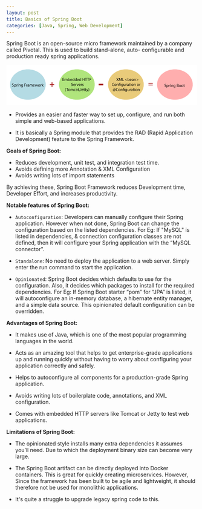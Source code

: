 ```yaml
---
layout: post
title: Basics of Spring Boot
categories: [Java, Spring, Web Development]
---
```


Spring Boot is an open-source micro framework maintained by a company called Pivotal. This is used to build stand-alone, auto- configurable and production ready spring applications.

![Spring Boot](../assets/images/SB-1.png)

- Provides an easier and faster way to set up, configure, and run both simple and web-based applications.

- It is basically a Spring module that provides the RAD (Rapid Application Development) feature to the Spring Framework.

**Goals of Spring Boot:**

- Reduces development, unit test, and integration test time.
- Avoids defining more Annotation & XML Configuration
- Avoids writing lots of import statements

By achieving these, Spring Boot Framework reduces Development time, Developer Effort, and increases productivity.

**Notable features of Spring Boot:**

- `Autoconfiguration`: Developers can manually configure their Spring application. However when not done, Spring Boot can change the configuration based on the listed dependencies.
For Eg: If "MySQL" is listed in dependencies, & connection configuration classes are not defined, then it will configure your Spring application with the “MySQL connector”.

- `Standalone`: No need to deploy the application to a web server. Simply enter the run command to start the application.

- `Opinionated`: Spring Boot decides which defaults to use for the configuration. Also, it decides which packages to install for the required dependencies.
For Eg: If Spring Boot starter “pom” for “JPA” is listed, it will autoconfigure an in-memory database, a hibernate entity manager, and a simple data source. This opinionated default configuration can be overridden.

**Advantages of Spring Boot:**

- It makes use of Java, which is one of the most popular programming languages in the world.

- Acts as an amazing tool that helps to get enterprise-grade applications up and running quickly without having to worry about configuring your application correctly and safely.

- Helps to autoconfigure all components for a production-grade Spring application.

- Avoids writing lots of boilerplate code, annotations, and XML configuration.

- Comes with embedded HTTP servers like Tomcat or Jetty to test web applications.

**Limitations of Spring Boot:**

- The opinionated style installs many extra dependencies it assumes you’ll need. Due to which the deployment binary size can become very large.

- The Spring Boot artifact can be directly deployed into Docker containers. This is great for quickly creating microservices. However, Since the framework has been built to be agile and lightweight, it should therefore not be used for monolithic applications.

- It's quite a struggle to upgrade legacy spring code to this.
